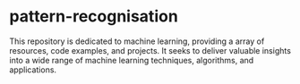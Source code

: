 # pattern-recognisation
This repository is dedicated to machine learning, providing a array of resources, code examples, and projects. It seeks to deliver valuable insights into a wide range of machine learning techniques, algorithms, and applications.
